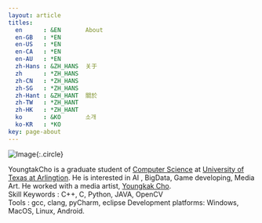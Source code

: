 ```yaml
---
layout: article
titles:
  en      : &EN       About
  en-GB   : *EN
  en-US   : *EN
  en-CA   : *EN
  en-AU   : *EN
  zh-Hans : &ZH_HANS  关于
  zh      : *ZH_HANS
  zh-CN   : *ZH_HANS
  zh-SG   : *ZH_HANS
  zh-Hant : &ZH_HANT  關於
  zh-TW   : *ZH_HANT
  zh-HK   : *ZH_HANT
  ko      : &KO       소개
  ko-KR   : *KO
key: page-about
---
```


![Image](https://avatars3.githubusercontent.com/u/46730544?s=460&v=4){:.circle}

YoungtakCho is a graduate student of [Computer Science](https://cse.uta.edu/) at [University of Texas at Arlingtion](https://uta.edu/). He is interested in AI , BigData, Game developing, Media Art. He worked with a media artist, [Youngkak Cho](http://choyoungkak.com/?ckattempt=1).<br>
Skill Keywords : C++, C, Python, JAVA, OpenCV<br>
Tools : gcc, clang, pyCharm, eclipse 
Development platforms: Windows, MacOS, Linux, Android. 